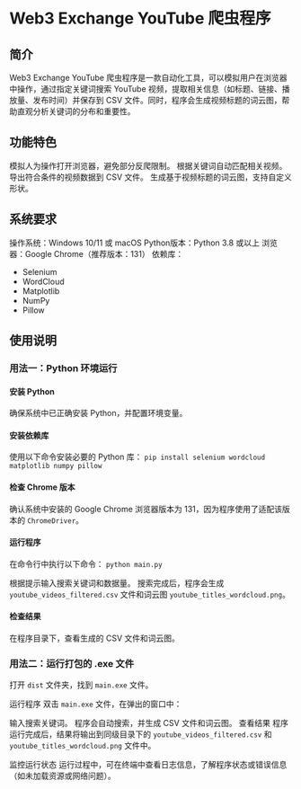 # Web3 Exchange YouTube 爬虫程序

## 简介
Web3 Exchange YouTube 爬虫程序是一款自动化工具，可以模拟用户在浏览器中操作，通过指定关键词搜索 YouTube 视频，提取相关信息（如标题、链接、播放量、发布时间）并保存到 CSV 文件。同时，程序会生成视频标题的词云图，帮助直观分析关键词的分布和重要性。

## 功能特色
模拟人为操作打开浏览器，避免部分反爬限制。
根据关键词自动匹配相关视频。
导出符合条件的视频数据到 CSV 文件。
生成基于视频标题的词云图，支持自定义形状。

## 系统要求
操作系统：Windows 10/11 或 macOS
Python版本：Python 3.8 或以上
浏览器：Google Chrome（推荐版本：131）
依赖库：
  * Selenium
  * WordCloud
  * Matplotlib
  * NumPy
  * Pillow

## 使用说明
### 用法一：Python 环境运行
#### 安装 Python
确保系统中已正确安装 Python，并配置环境变量。

#### 安装依赖库
使用以下命令安装必要的 Python 库：
`pip install selenium wordcloud matplotlib numpy pillow`

#### 检查 Chrome 版本
确认系统中安装的 Google Chrome 浏览器版本为 131，因为程序使用了适配该版本的 `ChromeDriver`。

#### 运行程序
在命令行中执行以下命令：
`python main.py`

根据提示输入搜索关键词和数据量。
搜索完成后，程序会生成 `youtube_videos_filtered.csv` 文件和词云图 `youtube_titles_wordcloud.png`。

#### 检查结果
在程序目录下，查看生成的 CSV 文件和词云图。

### 用法二：运行打包的 .exe 文件

打开 `dist` 文件夹，找到 `main.exe` 文件。

运行程序
双击 `main.exe` 文件，在弹出的窗口中：

输入搜索关键词。
程序会自动搜索，并生成 CSV 文件和词云图。
查看结果
程序运行完成后，结果将输出到同级目录下的 `youtube_videos_filtered.csv` 和 `youtube_titles_wordcloud.png` 文件中。

监控运行状态
运行过程中，可在终端中查看日志信息，了解程序状态或错误信息（如未加载资源或网络问题）。
